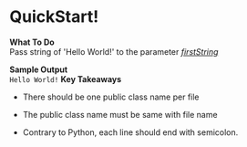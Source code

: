# QuickStart!

**What To Do**  
Pass string of 'Hello World!' to the parameter [_firstString_](https://github.com/CertifaiAI/java-fundamentals/blob/master/java-core/src/main/java/ai/certifai/basic/ex1/HelloWorld.java#L11)
 

**Sample Output**  
`
Hello World!
`
**Key Takeaways**

- There should be one public class name per file

- The public class name must be same with file name 

- Contrary to Python, each line should end with semicolon.
